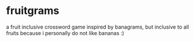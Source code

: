 # fruitgrams

a fruit inclusive crossword game inspired by banagrams, but inclusive to all fruits because i personally do not like bananas :)
